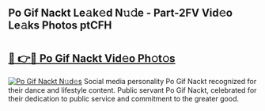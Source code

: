 ## Po Gif Nackt Le𝚊k𝚎d N𝚞𝚍e - Part-2FV Vid𝚎o Le𝚊ks Photos ptCFH

# <h2><a href="http://fb3wbo.evod.top/?m=Po+Gif+Nackt">🔗 👉🔴 Po Gif Nackt Vid𝚎o Ph𝚘t𝚘s</a></h2>

[![Po Gif Nackt N𝚞d𝚎s](https://i.imgur.com/8V9OHl7.gif)](http://fb3wbo.evod.top/?m=Po+Gif+Nackt)
Social media personality Po Gif Nackt recognized for their dance and lifestyle content. Public servant Po Gif Nackt, celebrated for their dedication to public service and commitment to the greater good. 
